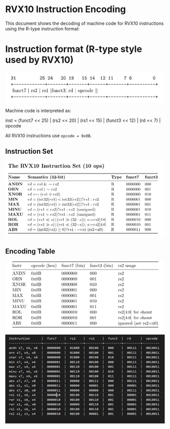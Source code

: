 # RVX10 Instruction Encoding

This document shows the decoding of machine code for RVX10 instructions using the R-type instruction format:

# Instruction format (R-type style used by RVX10)

![alt text](pic2.png)
 
Machine code is interpreted as:

inst = (funct7 << 25) | (rs2 << 20) | (rs1 << 15) | (funct3 << 12) | (rd << 7) | opcode

All RVX10 instructions use `opcode = 0x0B`.

## Instruction Set

![alt text](pic.png)

## Encoding Table

![alt text](pic1.png)

![alt text](pic4.png)